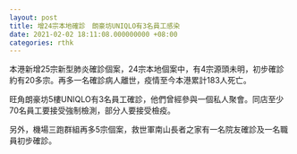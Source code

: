 ```yaml
---
layout: post
title: 增24宗本地確診　朗豪坊UNIQLO有3名員工感染
date: 2021-02-02 18:11:08.000000000 +08:00
categories: rthk
---
```


本港新增25宗新型肺炎確診個案，24宗本地個案中，有4宗源頭未明，初步確診約有20多宗。再多一名確診病人離世，疫情至今本港累計183人死亡。

旺角朗豪坊5樓UNIQLO有3名員工確診，他們曾經參與一個私人聚會。同店至少70名員工要接受強制檢測，部分人要接受檢疫。

另外，機場三跑群組再多5宗個案，救世軍南山長者之家有一名院友確診及一名職員初步確診。
